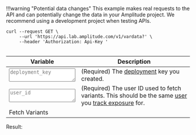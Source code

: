 <!-- markdown-link-check-disable -->
!!!warning "Potential data changes"
    This example makes real requests to the API and can potentially change the data in your Amplitude project. We recommend using a development project when testing APIs.

<pre>
<code>curl --request GET \
     --url 'https://api.lab.amplitude.com/v1/vardata?<span id='curl_user_id'></span>' \
     --header 'Authorization: Api-Key <span id='curl_deployment_key'></span>'
</code>
</pre>

| <div class='big-column'>Variable</div> | Description |
| --- | --- |
| <textarea class="at-field" spellcheck="false" placeholder="deployment_key" id="deployment_key"></textarea> | (Required) The [deployment](../../general/data-model.md#deployments) key you created. |
| <textarea class="at-field" spellcheck="false" placeholder="user_id" id="user_id"></textarea> | (Required) The user ID used to fetch variants. This should be the same [user](../../general/data-model.md#users) you [track exposure](./track-exposure.md) for. |
| <a class="md-button" id="at-action-button">Fetch Variants</a> | |

Result: <span id="failure_tip"></span>
<pre>
<code id="result">
</code>
</pre>

<script src="/javascripts/api-table.js">
</script>

<script>
document.getElementById('deployment_key').value =
     localStorage.getItem('deployment_key') || '';

setupApiTable({
     'deployment_key': false,
     'user_id': true
}, async function(fields) {
     const deploymentKey = fields['deployment_key'];
     const userId = fields['user_id'];

     localStorage.setItem('deployment_key', deploymentKey);

     const response = await fetch('https://api.lab.amplitude.com/v1/vardata?user_id=' + userId, {
          headers: {
               'Authorization': 'Api-Key ' + deploymentKey,
          },
     });
     if (response.status != 200) {
          const body = await response.text();
          throw Error(response.status + ': ' + body);
     }
     const result = await response.json();
     return JSON.stringify(result, null, 2);
});
</script>
